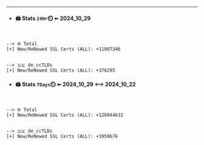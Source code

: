 

---
- #### 🖨️ **Stats** `24Hr`⏲️ ➼ 2024_10_29
```console


--> 🌐 Total
[+] New/ReNewed SSL Certs (ALL): +11807346


--> 🇩🇪 de_ccTLDs
[+] New/ReNewed SSL Certs (ALL): +376295

```

- #### 🖨️ **Stats** `7Days`⏲️ ➼ 2024_10_29 <--> 2024_10_22
```console


--> 🌐 Total
[+] New/ReNewed SSL Certs (ALL): +126944632


--> 🇩🇪 de_ccTLDs
[+] New/ReNewed SSL Certs (ALL): +3959676

```

